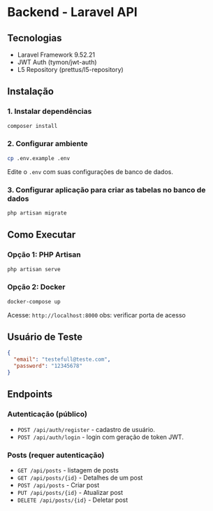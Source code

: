 # Backend - Laravel API

## Tecnologias

- Laravel Framework 9.52.21
- JWT Auth (tymon/jwt-auth)
- L5 Repository (prettus/l5-repository)

## Instalação

### 1. Instalar dependências

```bash
composer install
```

### 2. Configurar ambiente

```bash
cp .env.example .env
```

Edite o `.env` com suas configurações de banco de dados.

### 3. Configurar aplicação para criar as tabelas no banco de dados

```bash
php artisan migrate
```

## Como Executar

### Opção 1: PHP Artisan

```bash
php artisan serve
```

### Opção 2: Docker

```bash
docker-compose up
```

Acesse: `http://localhost:8000`
obs: verificar porta de acesso

## Usuário de Teste

```json
{
  "email": "testefull@teste.com",
  "password": "12345678"
}
```

## Endpoints

### Autenticação (público)

- `POST /api/auth/register` - cadastro de usuário.
- `POST /api/auth/login` - login com geração de token JWT.

### Posts (requer autenticação)

- `GET /api/posts` - listagem de posts 
- `GET /api/posts/{id}` - Detalhes de um post
- `POST /api/posts` - Criar post
- `PUT /api/posts/{id}` - Atualizar post
- `DELETE /api/posts/{id}` - Deletar post
